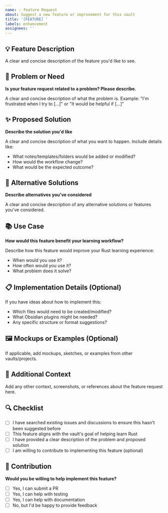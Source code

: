 ```yaml
---
name: 💡 Feature Request
about: Suggest a new feature or improvement for this vault
title: '[FEATURE] '
labels: enhancement
assignees: ''
---
```


## 💡 Feature Description

A clear and concise description of the feature you'd like to see.

## 🎯 Problem or Need

**Is your feature request related to a problem? Please describe.**

A clear and concise description of what the problem is. 
Example: "I'm frustrated when I try to [...]" or "It would be helpful if [...]"

## ✨ Proposed Solution

**Describe the solution you'd like**

A clear and concise description of what you want to happen. Include details like:
- What notes/templates/folders would be added or modified?
- How would the workflow change?
- What would be the expected outcome?

## 🔄 Alternative Solutions

**Describe alternatives you've considered**

A clear and concise description of any alternative solutions or features you've considered.

## 📚 Use Case

**How would this feature benefit your learning workflow?**

Describe how this feature would improve your Rust learning experience:
- When would you use it?
- How often would you use it?
- What problem does it solve?

## 📋 Implementation Details (Optional)

If you have ideas about how to implement this:
- Which files would need to be created/modified?
- What Obsidian plugins might be needed?
- Any specific structure or format suggestions?

## 🖼️ Mockups or Examples (Optional)

If applicable, add mockups, sketches, or examples from other vaults/projects.

## 📝 Additional Context

Add any other context, screenshots, or references about the feature request here.

## 🔍 Checklist

- [ ] I have searched existing issues and discussions to ensure this hasn't been suggested before
- [ ] This feature aligns with the vault's goal of helping learn Rust
- [ ] I have provided a clear description of the problem and proposed solution
- [ ] I am willing to contribute to implementing this feature (optional)

## 🤝 Contribution

**Would you be willing to help implement this feature?**

- [ ] Yes, I can submit a PR
- [ ] Yes, I can help with testing
- [ ] Yes, I can help with documentation
- [ ] No, but I'd be happy to provide feedback